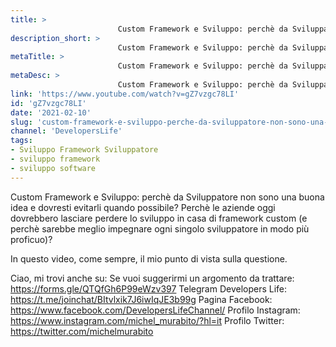 ```yaml
---
title: > 
                        Custom Framework e Sviluppo: perchè da Sviluppatore non sono una buona idea!
description_short: > 
                        Custom Framework e Sviluppo: perchè da Sviluppatore non sono una buona idea e dovresti evitarli quando possibile? Perchè le ...
metaTitle: > 
                        Custom Framework e Sviluppo: perchè da Sviluppatore non sono una buona idea!
metaDesc: > 
                        Custom Framework e Sviluppo: perchè da Sviluppatore non sono una buona idea e dovresti evitarli quando possibile? Perchè le ...
link: 'https://www.youtube.com/watch?v=gZ7vzgc78LI'
id: 'gZ7vzgc78LI'
date: '2021-02-10'
slug: 'custom-framework-e-sviluppo-perche-da-sviluppatore-non-sono-una-buona-idea'
channel: 'DevelopersLife'
tags: 
- Sviluppo Framework Sviluppatore
- sviluppo framework
- sviluppo software
---
```

Custom Framework e Sviluppo: perchè da Sviluppatore non sono una buona idea e dovresti evitarli quando possibile? Perchè le aziende oggi dovrebbero lasciare perdere lo sviluppo in casa di framework custom (e perchè sarebbe meglio impegnare ogni singolo sviluppatore in modo più proficuo)?

In questo video, come sempre, il mio punto di vista sulla questione.

Ciao, mi trovi anche su:
Se vuoi suggerirmi un argomento da trattare: https://forms.gle/QTQfGh6P99eWzv397
Telegram Developers Life: https://t.me/joinchat/BItvlxik7J6iwIqJE3b99g
Pagina Facebook: https://www.facebook.com/DevelopersLifeChannel/
Profilo Instagram: https://www.instagram.com/michel_murabito/?hl=it
Profilo Twitter: https://twitter.com/michelmurabito